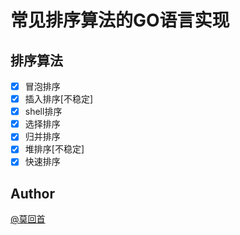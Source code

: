 常见排序算法的GO语言实现
====

## 排序算法

- [x] 冒泡排序
- [x] 插入排序[不稳定]
- [x] shell排序
- [x] 选择排序
- [x] 归并排序
- [x] 堆排序[不稳定]
- [x] 快速排序

## Author

[@莫回首](http://lailin.xyz)